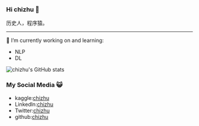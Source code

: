 ### Hi chizhu 👋
历史人，程序猿。
<hr>

🔭 I’m currently working on and learning:
- NLP
- DL
  
![chizhu's GitHub stats](https://github-readme-stats.vercel.app/api?username=chizhu&show_icons=true)


### My Social Media 😺
- kaggle:[chizhu](https://kaggle.com/chizhu2018)
- Linkedln:[chizhu](https://www.linkedin.com/in/chizhu2020/)
- Twitter:[chizhu](https://twitter.com/chizhu2019)
- github:[chizhu](https://github.com/chizhu)





<!--
**chizhu/chizhu** is a ✨ _special_ ✨ repository because its `README.md` (this file) appears on your GitHub profile.

Here are some ideas to get you started:

- 🔭 I’m currently working on ...
- 🌱 I’m currently learning ...
- 👯 I’m looking to collaborate on ...
- 🤔 I’m looking for help with ...
- 💬 Ask me about ...
- 📫 How to reach me: ...
- 😄 Pronouns: ...
- ⚡ Fun fact: ...
-->
